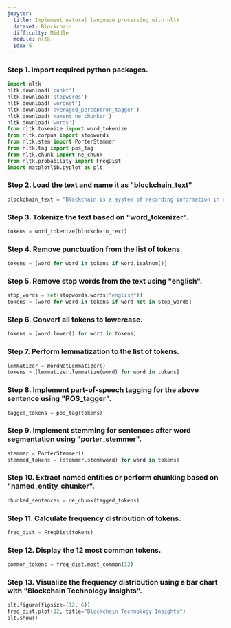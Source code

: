 ```yaml
---
jupyter:
  title: Implement natural language processing with nltk
  dataset: Blockchain
  difficulty: Middle
  module: nltk
  idx: 6
---
```


### Step 1. Import required python packages.

```python
import nltk
nltk.download('punkt')
nltk.download('stopwords')
nltk.download('wordnet')
nltk.download('averaged_perceptron_tagger')
nltk.download('maxent_ne_chunker')
nltk.download('words')
from nltk.tokenize import word_tokenize
from nltk.corpus import stopwords
from nltk.stem import PorterStemmer
from nltk.tag import pos_tag
from nltk.chunk import ne_chunk
from nltk.probability import FreqDist
import matplotlib.pyplot as plt
```

### Step 2. Load the text and name it as "blockchain_text"
```python
blockchain_text = "Blockchain is a system of recording information in a way that makes it difficult or impossible to change, hack, or cheat the system. A blockchain is essentially a digital ledger of transactions that is duplicated and distributed across the entire network of computer systems on the blockchain. Each block in the chain contains a number of transactions, and every time a new transaction occurs on the blockchain, a record of that transaction is added to every participant's ledger."
```

### Step 3. Tokenize the text based on "word_tokenizer".
```python
tokens = word_tokenize(blockchain_text)
```

### Step 4. Remove punctuation from the list of tokens.
```python
tokens = [word for word in tokens if word.isalnum()]
```

### Step 5. Remove stop words from the text using "english".
```python
stop_words = set(stopwords.words("english"))
tokens = [word for word in tokens if word not in stop_words]
```

### Step 6. Convert all tokens to lowercase.
```python
tokens = [word.lower() for word in tokens]
```

### Step 7. Perform lemmatization to the list of tokens.
```python
lemmatizer = WordNetLemmatizer()
tokens = [lemmatizer.lemmatize(word) for word in tokens]
```

### Step 8. Implement part-of-speech tagging for the above sentence using "POS_tagger".
```python
tagged_tokens = pos_tag(tokens)
```

### Step 9. Implement stemming for sentences after word segmentation using "porter_stemmer".
```python
stemmer = PorterStemmer()
stemmed_tokens = [stemmer.stem(word) for word in tokens]
```

### Step 10. Extract named entities or perform chunking based on "named_entity_chunker".
```python
chunked_sentences = ne_chunk(tagged_tokens)
```

### Step 11. Calculate frequency distribution of tokens.
```python
freq_dist = FreqDist(tokens)
```

### Step 12. Display the 12 most common tokens.
```python
common_tokens = freq_dist.most_common(12)
```

### Step 13. Visualize the frequency distribution using a bar chart with "Blockchain Technology Insights".
```python
plt.figure(figsize=(12, 6))
freq_dist.plot(12, title="Blockchain Technology Insights")
plt.show()
```
